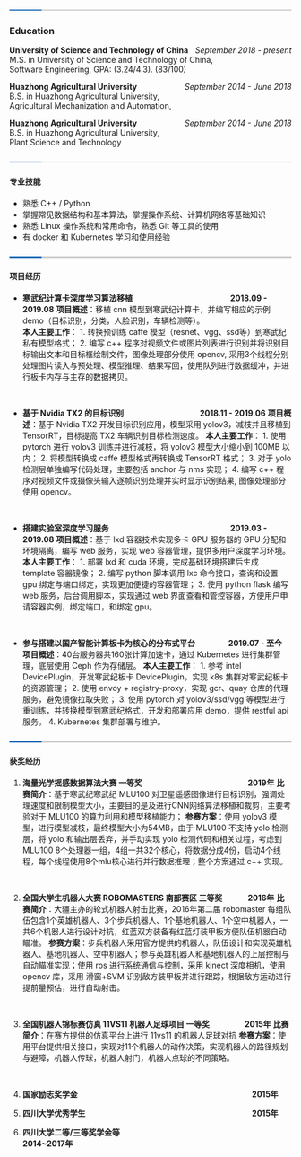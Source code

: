 <!-- <h1 align = "center">Fan Wu</h1>
<center> University of Science and Technology of China, Anhui 230026, China</center> -->


![](./split.png)

### Education

**University of Science and Technology of China**  <span style="float:right" face="italic"> *September 2018 - present* </span> <br> M.S. in University of Science and Technology of China, <br> Software Engineering, GPA: (3.24/4.3).  (83/100)

**Huazhong Agricultural University** <span style="float:right" face="italic"> *September 2014 - June 2018* </span> <br> B.S. in Huazhong Agricultural University, <br> Agricultural Mechanization and Automation,

**Huazhong Agricultural University** <span style="float:right" face="italic"> *September 2014 - June 2018* </span> <br>  B.S. in Huazhong Agricultural University, <br> Plant Science and Technology





<span style="float:right" face="italic"> </span>


![](./split.png)

#### 专业技能

* 熟悉 C++ / Python
* 掌握常见数据结构和基本算法，掌握操作系统、计算机网络等基础知识
* 熟悉 Linux 操作系统和常用命令，熟悉 Git 等工具的使用
* 有 docker 和 Kubernetes 学习和使用经验

![](./split.png)

#### 项目经历

* **寒武纪计算卡深度学习算法移植 &emsp;&emsp;&emsp;&emsp;&emsp;&emsp;&emsp;&emsp;&emsp;&emsp;&emsp;&emsp; 2018.09 - 2019.08**
    **项目概述**：移植 cnn 模型到寒武纪计算卡，并编写相应的示例 demo（目标识别，分类，人脸识别，车辆检测等）。  
    **本人主要工作**： 
      1. 转换预训练 caffe 模型（resnet、vgg、ssd等）到寒武纪私有模型格式；
      2. 编写 c++ 程序对视频文件或图片列表进行识别并将识别目标输出文本和目标框绘制文件，图像处理部分使用 opencv, 采用3个线程分别处理图片读入与预处理、模型推理、结果写回，使用队列进行数据缓冲，并进行板卡内存与主存的数据拷贝。

<br>

* **基于 Nvidia TX2 的目标识别 &emsp;&emsp;&emsp;&emsp;&emsp;&emsp;&emsp;&emsp; &emsp; 2018.11 - 2019.06**
    **项目概述**：基于 Nvidia TX2 开发目标识别应用，模型采用 yolov3，减枝并且移植到 TensorRT，目标提高 TX2 车辆识别目标检测速度。 
    **本人主要工作**： 
      1. 使用 pytorch 进行 yolov3 训练并进行减枝，将 yolov3 模型大小缩小到 100MB 以内；
      2. 将模型转换成 caffe 模型格式再转换成 TensorRT 格式；
      3. 对于 yolo 检测层单独编写代码处理，主要包括 anchor 与 nms 实现；
      4. 编写 c++ 程序对视频文件或摄像头输入逐帧识别处理并实时显示识别结果, 图像处理部分使用 opencv。

<br>

* **搭建实验室深度学习服务 &emsp;&emsp;&emsp;&emsp;&emsp;&emsp;&emsp;&emsp;&emsp;&emsp;&emsp;&emsp;&emsp;&emsp;&emsp; 2019.03 - 2019.08**
    **项目概述**：基于 lxd 容器技术实现多卡 GPU 服务器的 GPU 分配和环境隔离，编写 web 服务，实现 web 容器管理，提供多用户深度学习环境。 
    **本人主要工作**：
      1. 部署 lxd 和 cuda 环境，完成基础环境搭建后生成 template 容器镜像；
      2. 编写 python 脚本调用 lxc 命令接口，查询和设置 gpu 绑定与端口绑定，实现更加便捷的容器管理；
      3. 使用 python flask 编写 web 服务，后台调用脚本，实现通过 web 界面查看和管控容器，方便用户申请容器实例，绑定端口，和绑定 gpu。

<br>

* **参与搭建以国产智能计算板卡为核心的分布式平台 &emsp;&emsp;&emsp;&emsp;2019.07 - 至今**
    **项目概述**：40台服务器共160张计算加速卡，通过 Kubernetes 进行集群管理，底层使用 Ceph 作为存储层。
    **本人主要工作**： 
      1. 参考 intel DevicePlugin，开发寒武纪板卡 DevicePlugin，实现 k8s 集群对寒武纪板卡的资源管理；
      2. 使用 envoy + registry-proxy，实现 gcr、quay 仓库的代理服务，避免镜像拉取失败；
      3. 使用 pytorch 对 yolov3/ssd/vgg 等模型进行重训练，并转换模型到寒武纪格式，开发和部署应用 demo，提供 restful api 服务。
      4. Kubernetes 集群部署与维护。
      
![](./split.png)

#### 获奖经历

1. **海量光学摇感数据算法大赛 一等奖 &emsp;&emsp;&emsp;&emsp;&emsp;&emsp;&emsp;&emsp;&emsp;&emsp;&emsp;&emsp;&emsp; 2019年**
  **比赛简介**：基于寒武纪寒武纪 MLU100 对卫星遥感图像进行目标识别，强调处理速度和限制模型大小，主要目的是及进行CNN网络算法移植和裁剪，主要考验对于 MLU100 的算力利用和模型移植能力；
  **参赛方案**：使用 yolov3 模型，进行模型减枝，最终模型大小为54MB，由于 MLU100 不支持 yolo 检测层，将 yolo 和输出层丢弃，并手动实现 yolo 检测代码和相关过程，考虑到 MLU100 8个处理器一组，4组一共32个核心，将数据分成4份，启动4个线程，每个线程使用8个mlu核心进行并行数据推理；整个方案通过 c++ 实现。

<br>

2. **全国大学生机器人大赛 ROBOMASTERS 南部赛区 三等奖 &emsp;&emsp;&emsp;2016年**
  **比赛简介**：大疆主办的轮式机器人射击比赛，2016年第二届 robomaster 每组队伍包含1个英雄机器人、3个步兵机器人、1个基地机器人、1个空中机器人，一共6个机器人进行设计对抗，红蓝双方装备有红蓝灯装甲板方便队伍机器自动瞄准。
  **参赛方案**：步兵机器人采用官方提供的机器人，队伍设计和实现英雄机器人、基地机器人、空中机器人；参与英雄机器人和基地机器人的上层控制与自动瞄准实现；使用 ros 进行系统通信与控制，采用 kinect 深度相机，使用 opencv 库，采用 滑窗+SVM 识别敌方装甲板并进行跟踪，根据敌方运动进行提前量预估，进行自动射击。

<br>

3. **全国机器人锦标赛仿真 11VS11 机器人足球项目 一等奖 &emsp;&emsp;&emsp;&emsp; 2015年**
  **比赛简介**：在赛方提供的仿真平台上进行 11vs11 的机器人足球对抗
  **参赛方案**：使用平台提供相关接口，实现对11个机器人的动作决策，实现机器人的路径规划与避障，机器人传球，机器人射门，机器人点球的不同策略。

<br>

4. **国家励志奖学金 &emsp;&emsp;&emsp;&emsp;&emsp;&emsp;&emsp;&emsp;&emsp;&emsp;&emsp;&emsp;&emsp;&emsp;&emsp;&emsp;&emsp;&emsp;&emsp;&emsp;&emsp;&emsp;2015年**

5. **四川大学优秀学生 &emsp;&emsp;&emsp;&emsp;&emsp;&emsp;&emsp;&emsp;&emsp;&emsp;&emsp;&emsp;&emsp;&emsp;&emsp;&emsp;&emsp;&emsp;&emsp;&emsp;&emsp;2015年**

6. **四川大学二等/三等奖学金等  &emsp;&emsp;&emsp;&emsp;&emsp;&emsp;&emsp;&emsp;&emsp;&emsp;&emsp;&emsp;&emsp;&emsp;&emsp;&emsp;&ensp;2014~2017年**